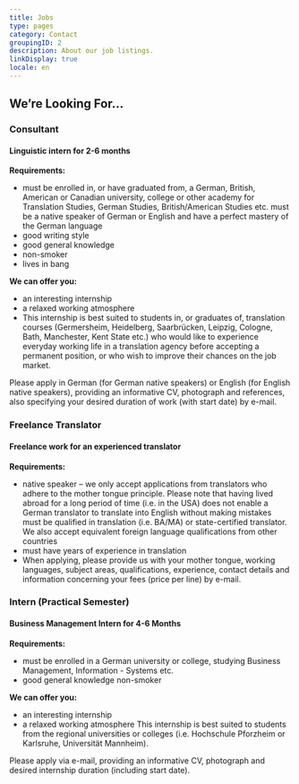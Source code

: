 ```yaml
---
title: Jobs
type: pages
category: Contact
groupingID: 2
description: About our job listings.
linkDisplay: true
locale: en
---
```

## We’re Looking For…

### Consultant

#### Linguistic intern for 2-6 months

**Requirements:**

* must be enrolled in, or have graduated from, a German, British, American or Canadian university, college or other academy for Translation Studies, German Studies, British/American Studies etc.
  must be a native speaker of German or English and have a perfect mastery of the German language
* good writing style
* good general knowledge
* non-smoker
* lives in bang

**We can offer you:**

* an interesting internship
* a relaxed working atmosphere
* This internship is best suited to students in, or graduates of, translation courses (Germersheim, Heidelberg, Saarbrücken, Leipzig, Cologne, Bath, Manchester, Kent State etc.) who would like to experience everyday working life in a translation agency before accepting a permanent position, or who wish to improve their chances on the job market.

Please apply in German (for German native speakers) or English (for English native speakers), providing an informative CV, photograph and references, also specifying your desired duration of work (with start date) by e-mail.

### Freelance Translator

#### Freelance work for an experienced translator

**Requirements:**

* native speaker – we only accept applications from translators who adhere to the mother tongue principle. Please note that having lived abroad for a long period of time (i.e. in the USA) does not enable a German translator to translate into English without making mistakes
  must be qualified in translation (i.e. BA/MA) or state-certified translator. We also accept equivalent foreign language qualifications from other countries
* must have years of experience in translation
* When applying, please provide us with your mother tongue, working languages, subject areas, qualifications, experience, contact details and information concerning your fees (price per line) by e-mail.

### Intern (Practical Semester)

#### Business Management Intern for 4-6 Months

**Requirements:**

* must be enrolled in a German university or college, studying Business Management, Information - Systems etc.
* good general knowledge
  non-smoker

**We can offer you:**

* an interesting internship
* a relaxed working atmosphere
  This internship is best suited to students from the regional universities or colleges (i.e. Hochschule Pforzheim or Karlsruhe, Universität Mannheim).

Please apply via e-mail, providing an informative CV, photograph and desired internship duration (including start date).